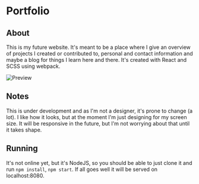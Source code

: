 # Portfolio

## About
This is my future website. It's meant to be a place where I give an overview of projects I created or contributed to, personal and contact information and maybe a blog for things I learn here and there.
It's created with React and SCSS using webpack.

![Preview](https://i.imgur.com/Ux5M7j8.jpg)

## Notes
This is under development and as I'm not a designer, it's prone to change (a lot). I like how it looks, but at the moment I'm just designing for my screen size. It will be responsive in the future, but I'm not worrying about that until it takes shape.

## Running
It's not online yet, but it's NodeJS, so you should be able to just clone it and run `npm install`, `npm start`. If all goes well it will be served on localhost:8080.